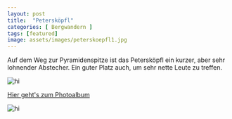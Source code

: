 ```yaml
---
layout: post
title:  "Petersköpfl"
categories: [ Bergwandern ]
tags: [featured]
image: assets/images/peterskoepfl1.jpg
---
```

Auf dem Weg zur Pyramidenspitze ist das Petersköpfl ein kurzer, aber sehr lohnender Abstecher. Ein guter Platz auch, um sehr nette Leute zu treffen.


<img src="/assets/images/peterskoepfl2.jpg" alt="hi" class="inline"/>

[Hier geht's zum Photoalbum](https://photos.app.goo.gl/5vGrMCyfWAzMrHeq9)

<img src="/assets/images/peterskoepfl3.jpg" alt="hi" class="inline"/>


